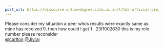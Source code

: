 ```yaml
---
post_url: https://discourse.onlinedegree.iitm.ac.in/t/tds-official-project1-discrepencies/171141/75
---
```

Please consider my situation a peer whos results were exactly same as mine has received 9, then how could I get 1 . 23f1002630 this is my role number please reconsider  
[@carlton](/u/carlton) [@Jivraj](/u/jivraj)